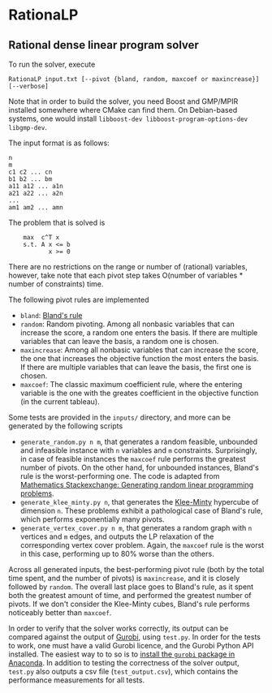 # RationaLP
## Rational dense linear program solver

To run the solver, execute
```
RationaLP input.txt [--pivot {bland, random, maxcoef or maxincrease}] [--verbose]
```
Note that in order to build the solver, you need Boost and GMP/MPIR installed somewhere where CMake can find them. On Debian-based systems, one would install `libboost-dev libboost-program-options-dev libgmp-dev`.

The input format is as follows:
```
n
m
c1 c2 ... cn
b1 b2 ... bm
a11 a12 ... a1n
a21 a22 ... a2n
...
am1 am2 ... amn
```
The problem that is solved is 
```
    max  c^T x
    s.t. A x <= b
           x >= 0
```

There are no restrictions on the range or number of (rational) variables, however, take note that each pivot step takes O(number of variables * number of constraints) time.

The following pivot rules are implemented

- `bland`: [Bland's rule](https://en.wikipedia.org/wiki/Bland%27s_rule)
- `random`: Random pivoting. Among all nonbasic variables that can increase the score, a random one enters the basis. If there are multiple variables that can leave the basis, a random one is chosen.
- `maxincrease`: Among all nonbasic variables that can increase the score, the one that increases the objective function the most enters the basis. If there are multiple variables that can leave the basis, the first one is chosen.
- `maxcoef`: The classic maximum coefficient rule, where the entering variable is the one with the greates coefficient in the objective function (in the current tableau).

Some tests are provided in the `inputs/` directory, and more can be generated by the following scripts

- `generate_random.py n m`, that generates a random feasible, unbounded and infeasible instance with `n` variables and `m` constraints. Surprisingly, in case of feasible instances the `maxcoef` rule performs the greatest number of pivots. On the other hand, for unbounded instances, Bland's rule is the worst-performing one. The code is adapted from [Mathematics Stackexchange: Generating random linear programming problems](https://math.stackexchange.com/a/244164/76028).
- `generate_klee_minty.py n`, that generates the [Klee-Minty](https://en.wikipedia.org/wiki/Klee%E2%80%93Minty_cube) hypercube of dimension `n`. These problems exhibit a pathological case of Bland's rule, which performs exponentially many pivots.
- `generate_vertex_cover.py n m`, that generates a random graph with `n` vertices and `m` edges, and outputs the LP relaxation of the corresponding vertex cover problem. Again, the `maxcoef` rule is the worst in this case, performing up to 80% worse than the others.

Across all generated inputs, the best-performing pivot rule (both by the total time spent, and the number of pivots) is `maxincrease`, and it is closely followed by `random`.  The overall last place goes to Bland's rule, as it spent both the greatest amount of time, and performed the greatest number of pivots. If we don't consider the Klee-Minty cubes, Bland's rule performs noticeably better than `maxcoef`.

In order to verify that the solver works correctly, its output can be compared against the output of [Gurobi](http://www.gurobi.com/), using `test.py`. In order for the tests to work, one must have a valid Gurobi licence, and the Gurobi Python API installed. The easiest way to to so is to [install the `gurobi` package in Anaconda](http://www.gurobi.com/documentation/current/quickstart_windows/installing_the_anaconda_py.html#section:Anaconda). In addition to testing the correctness of the solver output, `test.py` also outputs a csv file (`test_output.csv`), which contains the performance measurements for all tests.
